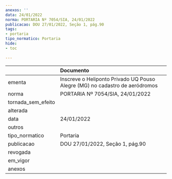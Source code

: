 ```yaml
---
anexos: ''
data: 24/01/2022
norma: PORTARIA Nº 7054/SIA, 24/01/2022
publicacao: DOU 27/01/2022, Seção 1, pág.90
tags:
- portaria
tipo_normatico: Portaria
hide: 
- toc 
 
---
```


|                    | Documento                                                                   |
|:-------------------|:----------------------------------------------------------------------------|
| ementa             | Inscreve o Heliponto Privado UQ Pouso Alegre (MG) no cadastro de aeródromos |
| norma              | PORTARIA Nº 7054/SIA, 24/01/2022                                            |
| tornada_sem_efeito |                                                                             |
| alterada           |                                                                             |
| data               | 24/01/2022                                                                  |
| outros             |                                                                             |
| tipo_normatico     | Portaria                                                                    |
| publicacao         | DOU 27/01/2022, Seção 1, pág.90                                             |
| revogada           |                                                                             |
| em_vigor           |                                                                             |
| anexos             |                                                                             |
